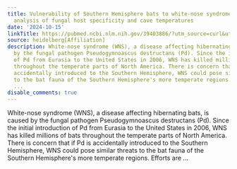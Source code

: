 ```yaml
---
title: Vulnerability of Southern Hemisphere bats to white-nose syndrome based on global
  analysis of fungal host specificity and cave temperatures
date: '2024-10-15'
linkTitle: https://pubmed.ncbi.nlm.nih.gov/39403886/?utm_source=curl&utm_medium=rss&utm_campaign=pubmed-2&utm_content=1FakS-2QOkCT8HsMOQP1bCRQ4YzyumYOmxmF0moLsQ3dFB1E9V&fc=20220326224207&ff=20241015193456&v=2.18.0.post9+e462414
source: heidelberg[Affiliation]
description: White-nose syndrome (WNS), a disease affecting hibernating bats, is caused
  by the fungal pathogen Pseudogymnoascus destructans (Pd). Since the initial introduction
  of Pd from Eurasia to the United States in 2006, WNS has killed millions of bats
  throughout the temperate parts of North America. There is concern that if Pd is
  accidentally introduced to the Southern Hemisphere, WNS could pose similar threats
  to the bat fauna of the Southern Hemisphere's more temperate regions. Efforts are
  ...
disable_comments: true
---
```

White-nose syndrome (WNS), a disease affecting hibernating bats, is caused by the fungal pathogen Pseudogymnoascus destructans (Pd). Since the initial introduction of Pd from Eurasia to the United States in 2006, WNS has killed millions of bats throughout the temperate parts of North America. There is concern that if Pd is accidentally introduced to the Southern Hemisphere, WNS could pose similar threats to the bat fauna of the Southern Hemisphere's more temperate regions. Efforts are ...